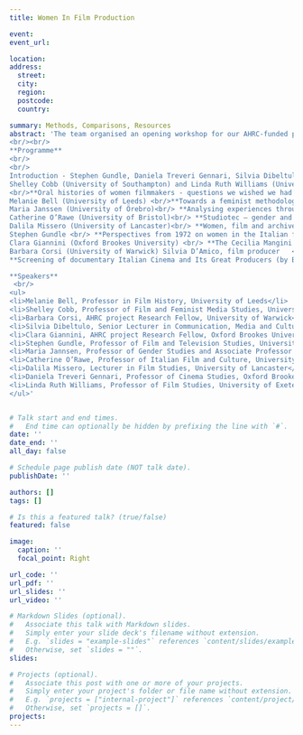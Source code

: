 ```yaml
---
title: Women In Film Production

event: 
event_url: 

location: 
address:
  street: 
  city:
  region: 
  postcode: 
  country: 

summary: Methods, Comparisons, Resources
abstract: 'The team organised an opening workshop for our AHRC-funded project Women in Italian Film Production - Industrial Histories and Gendered labour, 1945-85 (University of Warwick/Oxford Brookes University) at Warwick University in June 2023. The workshop allowed the team and participating experts to reflect on the role of women within the cinema industry, while exploring specific methods and resources in the field of feminist film history. The aim of the workshop was to bring together researchers from different backgrounds in order to share experiences, ideas, and methodologies, while also developing new paths for future research.     
<br/><br/>
**Programme**
<br/>
<br/>
Introduction - Stephen Gundle, Daniela Treveri Gennari, Silvia Dibeltulo 
Shelley Cobb (University of Southampton) and Linda Ruth Williams (University of Exeter). 
<br/>**Oral histories of women filmmakers - questions we wished we had asked and how we found answers to them anyway**<br/><br/>
Melanie Bell (University of Leeds) <br/>**Towards a feminist methodology of womens gendered labour in film production** <br/><br/>
Maria Janssen (University of Örebro)<br/> **Analysing experiences through interviews - methods and theoretical underpinnings** <br/><br/>
Catherine O’Rawe (University of Bristol)<br/> **Studiotec – gender and the European film studi**o  <br/><br/>
Dalila Missero (University of Lancaster)<br/> **Women, film and archives - an interstitial historiography?**  <br/><br/>
Stephen Gundle <br/> **Perspectives from 1972 on women in the Italian film industry**  <br/><br/>
Clara Giannini (Oxford Brookes University) <br/> **The Cecilia Mangini archive, Bologna**  <br/><br/>
Barbara Corsi (University of Warwick) Silvia D’Amico, film producer   <br/>
**Screening of documentary Italian Cinema and Its Great Producers (by Barbara Corsi)** <br/><br/>

**Speakers**
 <br/>
<ul>
<li>Melanie Bell, Professor in Film History, University of Leeds</li> 
<li>Shelley Cobb, Professor of Film and Feminist Media Studies, University of Southampton</li>
<li>Barbara Corsi, AHRC project Research Fellow, University of Warwick</li>
<li>Silvia Dibeltulo, Senior Lecturer in Communication, Media and Culture, Oxford Brookes University</li> 
<li>Clara Giannini, AHRC project Research Fellow, Oxford Brookes University</li>
<li>Stephen Gundle, Professor of Film and Television Studies, University of Warwick</li>
<li>Maria Jannsen, Professor of Gender Studies and Associate Professor of Political Science, Örebro University, Sweden</li> 
<li>Catherine O’Rawe, Professor of Italian Film and Culture, University of Bristol</li> 
<li>Dalila Missero, Lecturer in Film Studies, University of Lancaster</li>
<li>Daniela Treveri Gennari, Professor of Cinema Studies, Oxford Brookes University</li>   
<li>Linda Ruth Williams, Professor of Film Studies, University of Exeter</li>
</ul>'  


# Talk start and end times.
#   End time can optionally be hidden by prefixing the line with `#`.
date: ''
date_end: ''
all_day: false

# Schedule page publish date (NOT talk date).
publishDate: ''

authors: []
tags: []

# Is this a featured talk? (true/false)
featured: false

image:
  caption: ''
  focal_point: Right

url_code: ''
url_pdf: ''
url_slides: ''
url_video: ''

# Markdown Slides (optional).
#   Associate this talk with Markdown slides.
#   Simply enter your slide deck's filename without extension.
#   E.g. `slides = "example-slides"` references `content/slides/example-slides.md`.
#   Otherwise, set `slides = ""`.
slides:

# Projects (optional).
#   Associate this post with one or more of your projects.
#   Simply enter your project's folder or file name without extension.
#   E.g. `projects = ["internal-project"]` references `content/project/deep-learning/index.md`.
#   Otherwise, set `projects = []`.
projects:
---
```


